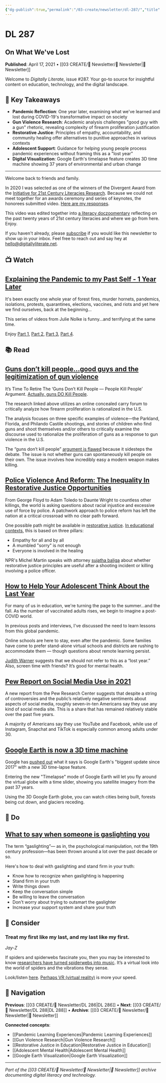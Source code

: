 ```yaml
---
{"dg-publish":true,"permalink":"/03-create/newsletter/dl-287/","title":"On What We've Lost","tags":["pandemic-reflection","gun-violence-research","restorative-justice","adolescent-mental-health","social-media-trends","google-earth-timelapse"],"created":"2021-04-17","updated":"2025-07-30"}
---
```



# DL 287
## On What We've Lost

**Published**: April 17, 2021 • [[03 CREATE/📧 Newsletter/📧 Newsletter\|📧 Newsletter]]

Welcome to *Digitally Literate*, issue #287. Your go-to source for insightful content on education, technology, and the digital landscape.

## 🔖 Key Takeaways
- **Pandemic Reflection**: One year later, examining what we've learned and lost during COVID-19's transformative impact on society
- **Gun Violence Research**: Academic analysis challenges "good guy with a gun" rhetoric, revealing complexity of firearm proliferation justification
- **Restorative Justice**: Principles of empathy, accountability, and community healing offer alternatives to punitive approaches in various contexts
- **Adolescent Support**: Guidance for helping young people process pandemic experiences without framing this as a "lost year"
- **Digital Visualization**: Google Earth's timelapse feature creates 3D time machine showing 37 years of environmental and urban change

---

Welcome back to friends and family.

In 2020 I was selected as one of the winners of the Divergent Award from the [Initiative for 21st Century Literacies Research](http://www.initiativefor21research.org/). Because we could not meet together for an awards ceremony and series of keynotes, the honorees submitted video. [Here are my responses](https://wiobyrne.com/whats-next/). 

This video was edited together into [a literacy doczoomentary](https://www.youtube.com/watch?v=Y20hYmjrvY0) reflecting on the past twenty years of 21st century literacies and where we go from here. Enjoy.

If you haven't already, please [subscribe](https://digitallyliterate.net/subscribe/) if you would like this newsletter to show up in your inbox. Feel free to reach out and say hey at [hello@digitallyliterate.net](mailto:hello@digitallyliterate.net).

## 📺 Watch

## [Explaining the Pandemic to my Past Self - 1 Year Later](https://www.youtube.com/watch?v=fqlPsAAsZss)

It's been exactly one whole year of forest fires, murder hornets, pandemics, isolations, protests, quarantines, elections, vaccines, and riots and yet here we find ourselves, back at the beginning... 

This series of videos from Julie Nolke is funny...and terrifying at the same time. 

Enjoy [Part 1](https://www.youtube.com/watch?v=Ms7capx4Cb8), [Part 2](https://www.youtube.com/watch?v=xdyDpP2s-og), [Part 3](https://www.youtube.com/watch?v=Pbdk_lBCxJk), [Part 4](https://www.youtube.com/watch?v=VYdAQKoUm7o).

## 📚 Read

## [Guns don’t kill people…good guys and the legitimization of gun violence](https://www.nature.com/articles/s41599-020-00673-x)

It’s Time To Retire The ‘Guns Don’t Kill People — People Kill People’ Argument. [Actually, guns DO Kill People](https://www.washingtonpost.com/business/2018-07-27/actually-guns-do-kill-people-according-new-study/).

The research linked above utilizes an online concealed carry forum to critically analyze how firearm proliferation is rationalized in the U.S. 

The analysis focuses on three specific examples of violence—the Parkland, Florida, and Philando Castile shootings, and stories of children who find guns and shoot themselves and/or others to critically examine the discourse used to rationalize the proliferation of guns as a response to gun violence in the U.S.

The “guns don’t kill people” [argument is flawed](https://medium.com/@mshammas/its-time-to-retire-the-guns-don-t-kill-people-people-kill-people-argument-60d91889f806) because it sidesteps the debate. The issue is not whether guns can spontaneously kill people on their own. The issue involves how incredibly easy a modern weapon makes killing. 

## [Police Violence And Reform: The Inequality In Restorative Justice Opportunities](https://www.npr.org/2021-04-17/988414716/police-violence-and-reform-the-inequality-in-restorative-justice-opportunities)

From George Floyd to Adam Toledo to Daunte Wright to countless other killings, the world is asking questions about racial injustice and excessive use of force by police. A patchwork approach to police reform has left the nation at a critical crossroad with no clear path forward.

One possible path might be available in [restorative justice](https://en.wikipedia.org/wiki/Restorative_justice). [In educational contexts](https://www.edutopia.org/article/what-heck-restorative-justice-heather-wolpert-gawron), this is based on three pillars:
- Empathy for all and by all
- A mumbled "sorry" is not enough
- Everyone is involved in the healing

NPR's Michel Martin speaks with attorney [sujatha baliga](https://www.sujathabaliga.com/) about whether restorative justice principles are useful after a shooting incident or killing involving a police officer.

## [How to Help Your Adolescent Think About the Last Year](https://www.nytimes.com/2021-04-11/health/pandemic-middle-school-mental-health.html)

For many of us in education, we're turning the page to the summer...and the fall. As the number of vaccinated adults rises, we begin to imagine a post-COVID world. 

In previous posts and interviews, I've discussed the need to learn lessons from this global pandemic. 

Online schools are here to stay, even after the pandemic. Some families have come to prefer stand-alone virtual schools and districts are rushing to accommodate them — though questions about remote learning persist.

[Judith Warner](https://judithwarner.com/) suggests that we should not refer to this as a “lost year.” Also, screen time with friends? It’s good for mental health.

## [Pew Report on Social Media Use in 2021](https://www.pewresearch.org/internet/2021-04-07/social-media-use-in-2021/)

A new report from the Pew Research Center suggests that despite a string of controversies and the public’s relatively negative sentiments about aspects of social media, roughly seven-in-ten Americans say they use any kind of social media site. This is a share that has remained relatively stable over the past five years.

A majority of Americans say they use YouTube and Facebook, while use of Instagram, Snapchat and TikTok is especially common among adults under 30.

## [Google Earth is now a 3D time machine](https://arstechnica.com/gadgets/2021/04/google-earth-is-now-a-3d-time-machine/)

Google has [pushed out](https://blog.google/products/earth/timelapse-in-google-earth/) what it says is Google Earth's "biggest update since 2017" with a new 3D time-lapse feature. 

Entering the new "Timelapse" mode of Google Earth will let you fly around the virtual globe with a time slider, showing you satellite imagery from the past 37 years. 

Using the 3D Google Earth globe, you can watch cities being built, forests being cut down, and glaciers receding.

## 🔨 Do

## [What to say when someone is gaslighting you](https://www.mindbodygreen.com/articles/how-to-deal-with-gaslighting)

The term “gaslighting”— as in, the psychological manipulation, not the 19th century profession—has been thrown around a lot over the past decade or so. 

Here's how to deal with gaslighting and stand firm in your truth: 

- Know how to recognize when gaslighting is happening
- Stand firm in your truth
- Write things down
- Keep the conversation simple
- Be willing to leave the conversation
- Don't worry about trying to outsmart the gaslighter
- Increase your support system and share your truth

## 🤔 Consider

### Treat my first like my last, and my last like my first. 

*Jay-Z*



If spiders and spiderwebs fascinate you, then you may be interested to know [researchers have turned spiderwebs into music](https://www.acs.org/content/acs/en/pressroom/newsreleases/2021/april/making-music-from-spider-webs.html). It’s a virtual look into the world of spiders and the vibrations they sense.

Look/listen [here](https://www.youtube.com/watch?v=s4QtAQhdU2I&t=2s). [Perhaps VR (virtual reality)](https://www.youtube.com/watch?v=HL_MHD93wFc) is more your speed.

## 🔗 Navigation

**Previous**: [[03 CREATE/📧 Newsletter/DL 286\|DL 286]] • **Next**: [[03 CREATE/📧 Newsletter/DL 288\|DL 288]] • **Archive**: [[03 CREATE/📧 Newsletter/📧 Newsletter\|📧 Newsletter]]

**Connected concepts**:
- [[Pandemic Learning Experiences\|Pandemic Learning Experiences]]
- [[Gun Violence Research\|Gun Violence Research]]
- [[Restorative Justice in Education\|Restorative Justice in Education]]
- [[Adolescent Mental Health\|Adolescent Mental Health]]
- [[Google Earth Visualization\|Google Earth Visualization]]

---

*Part of the [[03 CREATE/📧 Newsletter/📧 Newsletter\|📧 Newsletter]] archive documenting digital literacy and technology.*